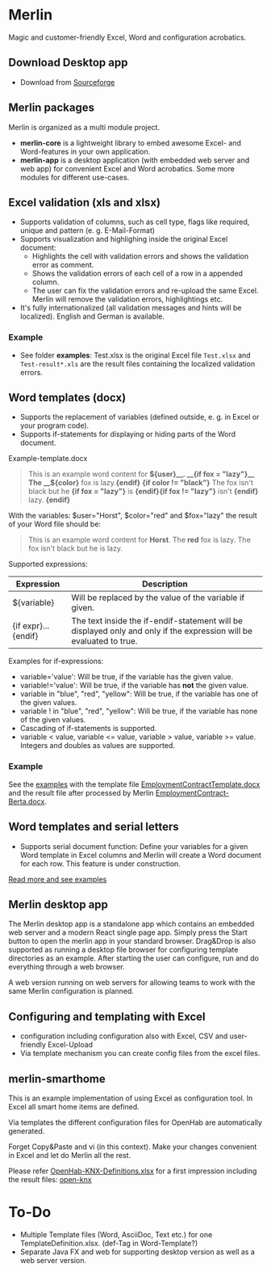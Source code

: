 # Merlin
Magic and customer-friendly Excel, Word and configuration acrobatics.

## Download Desktop app
* Download from [Sourceforge](https://sourceforge.net/projects/merlinrunner/)


## Merlin packages
Merlin is organized as a multi module project.
* __merlin-core__ is a lightweight library to embed
awesome Excel- and Word-features in your own application.
* __merlin-app__ is a desktop application (with embedded web server and web app) for convenient Excel and Word acrobatics.
Some more modules for different use-cases.

## Excel validation (xls and xlsx)
* Supports validation of columns, such as cell type, flags like required, unique and pattern (e. g. E-Mail-Format)
* Supports visualization and highlighing inside the original Excel document:
  * Highlights the cell with validation errors and shows the validation error as comment.
  * Shows the validation errors of each cell of a row in a appended column.
  * The user can fix the validation errors and re-upload the same Excel. Merlin will remove the validation errors, highlightings etc.
* It's fully internationalized (all validation messages and hints will be localized). English and German is available.

### Example
* See folder __examples__: Test.xlsx is the original Excel file ```Test.xlsx``` and ```Test-result*.xls``` are the result files containing the localized validation errors.

## Word templates (docx) 
* Supports the replacement of variables (defined outside, e. g. in Excel or your program code).
* Supports if-statements for displaying or hiding parts of the Word document.

Example-template.docx
> This is an example word content for __${user}__.
> __{if fox = "lazy"}__ The __${color}__ fox is lazy.__{endif}__
> __{if color != "black"}__ The fox isn't black but he __{if fox = "lazy"}__ is __{endif}{if fox != "lazy"}__ isn't __{endif}__ lazy.
> __{endif}__

With the variables: $user="Horst", $color="red" and $fox="lazy" the result of your Word file should be:
> This is an example word content for __Horst__.
> The __red__ fox is lazy.
> The fox isn't black but he is lazy.

Supported expressions:

| Expression | Description |
|------------|-------------|
|${variable}|Will be replaced by the value of the variable if given.|
|{if expr}...{endif}|The text inside the if-endif-statement will be displayed only and only if the expression will be evaluated to true.

Examples for if-expressions:
* variable='value': Will be true, if the variable has the given value.
* variable!='value': Will be true, if the variable has __not__ the given value.
* variable in "blue", "red", "yellow": Will be true, if the variable has one of the given values.
* variable ! in "blue", "red", "yellow": Will be true, if the variable has none of the given values.
* Cascading of if-statements is supported.
* variable < value, variable <= value, variable > value, variable >= value. Integers and doubles as values are supported.

### Example
See the [examples](https://github.com/kreinhard/merlin/tree/master/examples/templates) with the template file [EmploymentContractTemplate.docx](https://github.com/kreinhard/merlin/raw/master/examples/templates/EmploymentContractTemplate.docx)
and the result file after processed by Merlin [EmploymentContract-Berta.docx](https://github.com/kreinhard/merlin/raw/master/examples/templates/EmploymentContract-Berta.docx).

## Word templates and serial letters
* Supports serial document function: Define your variables for a given Word template in Excel columns and
Merlin will create a Word document for each row.
This feature is under construction.

[Read more and see examples](./merlin-core)

## Merlin desktop app
The Merlin desktop app is a standalone app which contains an embedded web server and a modern React single page app.
Simply press the Start button to open the merlin app in your standard browser.
Drag&Drop is also supported as running a desktop file browser for configuring template directories as an example.
After starting the user can configure, run and do everything through a web browser.

A web version running on web servers for allowing teams to work with the same Merlin configuration is planned.

## Configuring and templating with Excel
* configuration including configuration also with Excel, CSV and user-friendly Excel-Upload
* Via template mechanism you can create config files from the excel files.

## merlin-smarthome
This is an example implementation of using Excel as configuration tool. In Excel all smart home items are defined.

Via templates the different configuration files for OpenHab are automatically generated.

Forget Copy&Paste and vi (in this context). Make your changes convenient in Excel and let do Merlin all the rest.

Please refer [OpenHab-KNX-Definitions.xlsx](https://github.com/kreinhard/merlin/raw/master/merlin-smarthome/examples/openhab-knx/OpenHab-KNX-Definitions.xlsx) for a first impression including the
result files: [open-knx](https://github.com/kreinhard/merlin/tree/master/merlin-smarthome/examples/openhab-knx)

# To-Do
* Multiple Template files (Word, AsciiDoc, Text etc.) for one TemplateDefinition.xlsx. (def-Tag in Word-Template?)
* Separate Java FX and web for supporting desktop version as well as a web server version.
